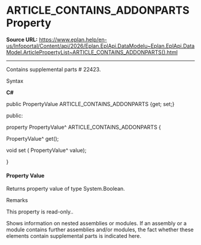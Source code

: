 # ARTICLE_CONTAINS_ADDONPARTS Property

**Source URL:** https://www.eplan.help/en-us/Infoportal/Content/api/2026/Eplan.EplApi.DataModelu~Eplan.EplApi.DataModel.ArticlePropertyList~ARTICLE_CONTAINS_ADDONPARTS().html

---

Contains supplemental parts # 22423.

Syntax

**C#**



public PropertyValue ARTICLE_CONTAINS_ADDONPARTS {get; set;}

public:

property PropertyValue^ ARTICLE_CONTAINS_ADDONPARTS {

   PropertyValue^ get();

   void set (    PropertyValue^ value);

}


#### Property Value

Returns property value of type System.Boolean.

Remarks

This property is read-only..

Shows information on nested assemblies or modules. If an assembly or a module contains further assemblies and/or modules, the fact whether these elements contain supplemental parts is indicated here.
